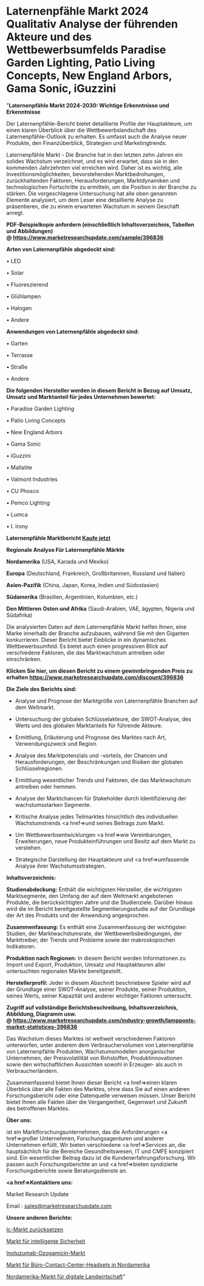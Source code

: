 # Laternenpfähle Markt 2024 Qualitativ Analyse der führenden Akteure und des Wettbewerbsumfelds Paradise Garden Lighting, Patio Living Concepts, New England Arbors, Gama Sonic, iGuzzini 

"<strong>Laternenpfähle Markt 2024-2030: Wichtige Erkenntnisse und Erkenntnisse</strong>

Der Laternenpfähle-Bericht bietet detaillierte Profile der Hauptakteure, um einen klaren Überblick über die Wettbewerbslandschaft des Laternenpfähle-Outlook zu erhalten. Es umfasst auch die Analyse neuer Produkte, den Finanzüberblick, Strategien und Marketingtrends.

Laternenpfähle Markt - Die Branche hat in den letzten zehn Jahren ein solides Wachstum verzeichnet, und es wird erwartet, dass sie in den kommenden Jahrzehnten viel erreichen wird. Daher ist es wichtig, alle Investitionsmöglichkeiten, bevorstehenden Marktbedrohungen, zurückhaltenden Faktoren, Herausforderungen, Marktdynamiken und technologischen Fortschritte zu ermitteln, um die Position in der Branche zu stärken. Die vorgeschlagene Untersuchung hat alle oben genannten Elemente analysiert, um dem Leser eine detaillierte Analyse zu präsentieren, die zu einem erwarteten Wachstum in seinem Geschäft anregt.

<strong><b>PDF-Beispielkopie anfordern (einschließlich Inhaltsverzeichnis, Tabellen und Abbildungen) @ </b></strong><strong><a href=https://www.marketresearchupdate.com/sample/396836><strong>https://www.marketresearchupdate.com/sample/396836</u></a></strong></strong>

<strong>Arten von Laternenpfähle abgedeckt sind:</strong>

• LED

• Solar

• Fluoreszierend

• Glühlampen

• Halogen

• Andere

<strong>Anwendungen von Laternenpfähle abgedeckt sind:</strong>

• Garten

• Terrasse

• Straße

• Andere

<strong>Die folgenden Hersteller werden in diesem Bericht in Bezug auf Umsatz, Umsatz und Marktanteil für jedes Unternehmen bewertet:</strong>

• Paradise Garden Lighting

• Patio Living Concepts

• New England Arbors

• Gama Sonic

• iGuzzini 

• Mallatite

• Valmont Industries

• CU Phosco

• Pemco Lighting

• Lumca

• I. Irony

<strong>Laternenpfähle Marktbericht <a href=https://www.marketresearchupdate.com/buynow/396836>Kaufe jetzt</a></strong>

<strong>Regionale Analyse Für Laternenpfähle Märkte</strong>

<strong>Nordamerika</strong> (USA, Kanada und Mexiko)

<strong>Europa</strong> (Deutschland, Frankreich, Großbritannien, Russland und Italien)

<strong>Asien-Pazifik</strong> (China, Japan, Korea, Indien und Südostasien)

<strong>Südamerika</strong> (Brasilien, Argentinien, Kolumbien, etc.)

<strong>Den Mittleren</strong> <strong>Osten und Afrika</strong> (Saudi-Arabien, VAE, ägypten, Nigeria und Südafrika)

Die analysierten Daten auf dem Laternenpfähle Markt helfen Ihnen, eine Marke innerhalb der Branche aufzubauen, während Sie mit den Giganten konkurrieren. Dieser Bericht bietet Einblicke in ein dynamisches Wettbewerbsumfeld. Es bietet auch einen progressiven Blick auf verschiedene Faktoren, die das Marktwachstum antreiben oder einschränken.

<strong>Klicken Sie hier, um diesen Bericht zu einem gewinnbringenden Preis zu erhalten
</strong><strong><a href=https://www.marketresearchupdate.com/discount/396836>https://www.marketresearchupdate.com/discount/396836</b></u></strong></a>

<strong>Die Ziele des Berichts sind:</strong>

- Analyse und Prognose der Marktgröße von Laternenpfähle Branchen auf dem Weltmarkt.

- Untersuchung der globalen Schlüsselakteure, der SWOT-Analyse, des Werts und des globalen Marktanteils für führende Akteure.

- Ermittlung, Erläuterung und Prognose des Marktes nach Art, Verwendungszweck und Region.

- Analyse des Marktpotenzials und -vorteils, der Chancen und Herausforderungen, der Beschränkungen und Risiken der globalen Schlüsselregionen.

- Ermittlung wesentlicher Trends und Faktoren, die das Marktwachstum antreiben oder hemmen.

- Analyse der Marktchancen für Stakeholder durch Identifizierung der wachstumsstarken Segmente.

- Kritische Analyse jedes Teilmarktes hinsichtlich des individuellen Wachstumstrends <a href=>und</a> seines Beitrags zum Markt.

- Um Wettbewerbsentwicklungen <a href=>wie</a> Vereinbarungen, Erweiterungen, neue Produkteinführungen und Besitz auf dem Markt zu verstehen.

- Strategische Darstellung der Hauptakteure und <a href=>umfas</a>sende Analyse ihrer Wachstumsstrategien.

<strong>Inhaltsverzeichnis:</strong>

<strong>Studienabdeckung:</strong> Enthält die wichtigsten Hersteller, die wichtigsten Marktsegmente, den Umfang der auf dem Weltmarkt angebotenen Produkte, die berücksichtigten Jahre und die Studienziele. Darüber hinaus wird die im Bericht bereitgestellte Segmentierungsstudie auf der Grundlage der Art des Produkts und der Anwendung angesprochen.

<strong>Zusammenfassung:</strong> Es enthält eine Zusammenfassung der wichtigsten Studien, der Marktwachstumsrate, der Wettbewerbsbedingungen, der Markttreiber, der Trends und Probleme sowie der makroskopischen Indikatoren.

<strong>Produktion nach Regionen:</strong> In diesem Bericht werden Informationen zu Import und Export, Produktion, Umsatz und Hauptakteuren aller untersuchten regionalen Märkte bereitgestellt.

<strong>Herstellerprofil:</strong> Jeder in diesem Abschnitt beschriebene Spieler wird auf der Grundlage einer SWOT-Analyse, seiner Produkte, seiner Produktion, seines Werts, seiner Kapazität und anderer wichtiger Faktoren untersucht.

<strong><b>Zugriff auf vollständige Berichtsbeschreibung, Inhaltsverzeichnis, Abbildung, Diagramm usw. @ </b></strong><strong><a href=https://www.marketresearchupdate.com/industry-growth/lampposts-market-statistices-396836>https://www.marketresearchupdate.com/industry-growth/lampposts-market-statistices-396836</a></strong>

Das Wachstum dieses Marktes ist weltweit verschiedenen Faktoren unterworfen, unter anderem dem Verbrauchervolumen von Laternenpfähle von Laternenpfähle Produkten, Wachstumsmodellen anorganischer Unternehmen, der Preisvolatilität von Rohstoffen, Produktinnovationen sowie den wirtschaftlichen Aussichten sowohl in Erzeuger- als auch in Verbraucherländern.

Zusammenfassend bietet Ihnen dieser Bericht <a href=>einen</a> klaren Überblick über alle Fakten des Marktes, ohne dass Sie auf einen anderen Forschungsbericht oder eine Datenquelle verweisen müssen. Unser Bericht bietet Ihnen alle Fakten über die Vergangenheit, Gegenwart und Zukunft des betroffenen Marktes.

<strong>Über uns:</strong>

 ist ein Marktforschungsunternehmen, das die Anforderungen <a href=>großer</a> Unternehmen, Forschungsagenturen und anderer Unternehmen erfüllt. Wir bieten verschiedene <a href=>Services</a> an, die hauptsächlich für die Bereiche Gesundheitswesen, IT und CMFE konzipiert sind. Ein wesentlicher Beitrag dazu ist die Kundenerfahrungsforschung. Wir passen auch Forschungsberichte an und <a href=>bieten</a> syndizierte Forschungsberichte sowie Beratungsdienste an.

<strong><a href=>Kontaktiere uns:</a></strong>

Market Research Update

Email : sales@marketresearchupdate.com

<strong>Unsere anderen Berichte:</strong>

<a href=https://www.linkedin.com/pulse/reset-ic-market-demand-future-scope-top-key>Ic-Markt zurücksetzen</a>

<a href=https://www.linkedin.com/pulse/smart-security-market-research-report-reveals>Markt für intelligente Sicherheit</a>

<a href=https://www.linkedin.com/pulse/inotuzumab-ozogamicin-market-outlooks-2023>Inotuzumab-Ozogamicin-Markt</a>

<a href=https://www.linkedin.com/pulse/north-america-office-contact-center-headsets-market-analysis>Markt für Büro-Contact-Center-Headsets in Nordamerika</a>

<a href=https://www.linkedin.com/pulse/north-america-digital-farming-market-2023-new-ya1af/>Nordamerika-Markt für digitale Landwirtschaft</a>"
